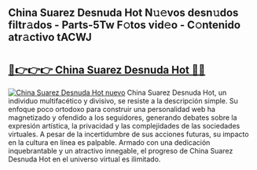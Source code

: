 ## China Suarez Desnuda Hot N𝚞𝚎vos desn𝚞dos filtr𝚊dos - Parts-5Tw F𝚘tos vid𝚎o - C𝚘ntenido atr𝚊ctivo tACWJ

# <h2><a href="http://mbci2q.tromn.icu/?c=China+Suarez+Desnuda+Hot">🔗👉👉👉 China Suarez Desnuda Hot 🔗🔗</a></h2>

[![China Suarez Desnuda Hot nuevo](https://i.imgur.com/pEAQMta.gif)](http://mbci2q.tromn.icu/?c=China+Suarez+Desnuda+Hot)
China Suarez Desnuda Hot, un individuo multifacético y divisivo, se resiste a la descripción simple. Su enfoque poco ortodoxo para construir una personalidad web ha magnetizado y ofendido a los seguidores, generando debates sobre la expresión artística, la privacidad y las complejidades de las sociedades virtuales. A pesar de la incertidumbre de sus acciones futuras, su impacto en la cultura en línea es palpable. Armado con una dedicación inquebrantable y un atractivo innegable, el progreso de China Suarez Desnuda Hot en el universo virtual es ilimitado.
